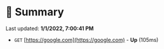 # 📖 Summary
Last updated: **1/1/2022, 7:00:41 PM**

- `GET` [https://google.com](https://google.com) - **Up** (105ms)

